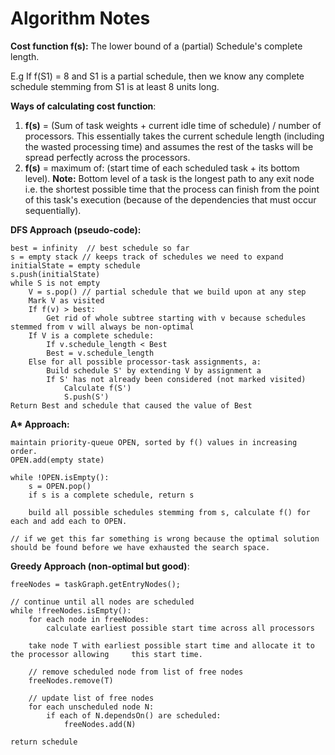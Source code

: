 # Algorithm Notes

**Cost function f(s):** The lower bound of a (partial) Schedule's complete length. 

E.g If f(S1) = 8 and S1 is a partial schedule, then we know any complete schedule stemming from S1 is at least 8 units long.

**Ways of calculating cost function**:

1. **f(s)** = (Sum of task weights + current idle time of schedule) / number of processors. This essentially takes the current schedule length (including the wasted processing time) and assumes the rest of the tasks will be spread perfectly across the processors.
2. **f(s)** = maximum of: (start time of each scheduled task + its bottom level). 
   **Note:** Bottom level of a task is the longest path to any exit node i.e. the shortest possible time that the process can finish from the point of this task's execution (because of the dependencies that must occur sequentially).

**DFS Approach (pseudo-code):**

~~~
best = infinity  // best schedule so far
s = empty stack // keeps track of schedules we need to expand
initialState = empty schedule
s.push(initialState)
while S is not empty
	V = s.pop() // partial schedule that we build upon at any step
	Mark V as visited
	If f(v) > best:
		Get rid of whole subtree starting with v because schedules stemmed from v will always be non-optimal
	If V is a complete schedule:
		If v.schedule_length < Best
		Best = v.schedule_length
	Else for all possible processor-task assignments, a:
		Build schedule S' by extending V by assignment a
		If S' has not already been considered (not marked visited)
			Calculate f(S')
			S.push(S')
Return Best and schedule that caused the value of Best
~~~

**A\* Approach:**

~~~~
maintain priority-queue OPEN, sorted by f() values in increasing order.
OPEN.add(empty state)

while !OPEN.isEmpty():
	s = OPEN.pop()
	if s is a complete schedule, return s
	
	build all possible schedules stemming from s, calculate f() for each and add each to OPEN.

// if we get this far something is wrong because the optimal solution should be found before we have exhausted the search space.
~~~~

**Greedy Approach (non-optimal but good)**:

~~~
freeNodes = taskGraph.getEntryNodes();

// continue until all nodes are scheduled
while !freeNodes.isEmpty():
	for each node in freeNodes:
		calculate earliest possible start time across all processors
		
	take node T with earliest possible start time and allocate it to the processor allowing 	this start time.
	
	// remove scheduled node from list of free nodes
	freeNodes.remove(T)

	// update list of free nodes
	for each unscheduled node N:
		if each of N.dependsOn() are scheduled:
			freeNodes.add(N)
			
return schedule
~~~